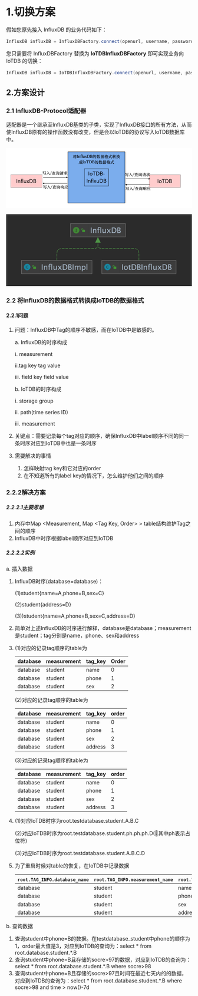 <!--

    Licensed to the Apache Software Foundation (ASF) under one
    or more contributor license agreements.  See the NOTICE file
    distributed with this work for additional information
    regarding copyright ownership.  The ASF licenses this file
    to you under the Apache License, Version 2.0 (the
    "License"); you may not use this file except in compliance
    with the License.  You may obtain a copy of the License at
    
        http://www.apache.org/licenses/LICENSE-2.0
    
    Unless required by applicable law or agreed to in writing,
    software distributed under the License is distributed on an
    "AS IS" BASIS, WITHOUT WARRANTIES OR CONDITIONS OF ANY
    KIND, either express or implied.  See the License for the
    specific language governing permissions and limitations
    under the License.

-->

# 1.切换方案

假如您原先接入 InfluxDB 的业务代码如下：

```java
InfluxDB influxDB = InfluxDBFactory.connect(openurl, username, password);
```

您只需要将 InfluxDBFactory 替换为 **IoTDBInfluxDBFactory** 即可实现业务向 IoTDB 的切换：

```java
InfluxDB influxDB = IoTDBInfluxDBFactory.connect(openurl, username, password);
```

## 2.方案设计

### 2.1 InfluxDB-Protocol适配器

适配器是一个继承至InfluxDB基类的子类，实现了InfluxDB接口的所有方法，从而使InfluxDB原有的操作函数没有改变，但是会以IoTDB的协议写入IoTDB数据库中。

![architecture-design](https://github.com/apache/iotdb-bin-resources/blob/main/docs/UserGuide/API/IoTDB-InfluxDB/architecture-design.png?raw=true)

![class-diagram](https://github.com/apache/iotdb-bin-resources/blob/main/docs/UserGuide/API/IoTDB-InfluxDB/class-diagram.png?raw=true)


### 2.2 将InfluxDB的数据格式转换成IoTDB的数据格式

#### 2.2.1问题

1. 问题：InfluxDB中Tag的顺序不敏感，而在IoTDB中是敏感的。

   a. InfluxDB的时序构成

   i. measurement

   ii.tag key tag value

   iii. field key field value

   b. IoTDB的时序构成

   i. storage group

   ii. path(time series ID)

   iii. measurement

2. 关键点：需要记录每个tag对应的顺序，确保InfluxDB中label顺序不同的同一条时序对应到IoTDB中也是一条时序

3. 需要解决的事情

    1. 怎样映射tag key和它对应的order
    2. 在不知道所有的label key的情况下，怎么维护他们之间的顺序

### 2.2.2解决方案

##### 2.2.2.1主要思想

1. 内存中Map <Measurement, Map <Tag Key, Order> > table结构维护Tag之间的顺序
2. InfluxDB中时序根据label顺序对应到IoTDB

##### 2.2.2.2实例

a. 插入数据

1. InfluxDB时序(database=database)：

   (1)student{name=A,phone=B,sex=C}

   (2)student{address=D}

   (3))student{name=A,phone=B,sex=C,address=D}

2. 简单对上述InfluxDB的时序进行解释，database是database；measurement是student；tag分别是name，phone、sex和address

3. (1)对应的记录tag顺序的table为

   | database | measurement | tag_key | Order |
      | -------- | ----------- | ------- | ----- |
   | database | student     | name    | 0     |
   | database | student     | phone   | 1     |
   | database | student     | sex     | 2     |

   (2)对应的记录tag顺序的table为

   | database | measurement | tag_key | order |
      | -------- | ----------- | ------- | ----- |
   | database | student     | name    | 0     |
   | database | student     | phone   | 1     |
   | database | student     | sex     | 2     |
   | database | student     | address | 3     |

   (3)对应的记录tag顺序的table为

   | database | measurement | tag_key | order |
      | -------- | ----------- | ------- | ----- |
   | database | student     | name    | 0     |
   | database | student     | phone   | 1     |
   | database | student     | sex     | 2     |
   | database | student     | address | 3     |

4. (1)对应IoTDB时序为root.testdatabase.student.A.B.C

   (2)对应IoTDB时序为root.testdatabase.student.ph.ph.ph.D(其中ph表示占位符)

   (3)对应IoTDB时序为root.testdatabase.student.A.B.C.D

5. 为了重启时候对table的恢复，在IoTDB中记录数据

   | `root.TAG_INFO.database_name` | `root.TAG_INFO.measurement_name` | `root.TAG_INFO.tag_name` | `root.TAG_INFO.tag_order` |
      | :---------------------------- | :------------------------------- | :----------------------- | :------------------------ |
   | database                      | student                          | name                     | 0                         |
   | database                      | student                          | phone                    | 1                         |
   | database                      | student                          | sex                      | 2                         |
   | database                      | student                          | address                  | 3                         |

b. 查询数据

1. 查询student中phone=B的数据。在testdatabase_student中phone的顺序为1，order最大值是3，对应到IoTDB的查询为：select * from root.database.student.*.B
2. 查询student中phone=B且存储的socre>97的数据，对应到IoTDB的查询为：select * from root.database.student.*.B where socre>98
3. 查询student中phone=B且存储的socre>97且时间在最近七天内的的数据，对应到IoTDB的查询为：select * from root.database.student.*.B where socre>98 and time > now()-7d